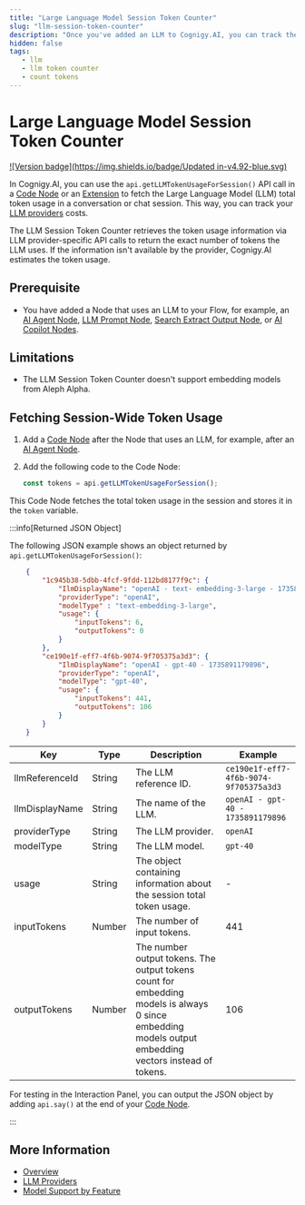 ```yaml
---
title: "Large Language Model Session Token Counter"
slug: "llm-session-token-counter"
description: "Once you've added an LLM to Cognigy.AI, you can track the LLM token usage with a Code Node."
hidden: false
tags:
   - llm
   - llm token counter
   - count tokens
---
```


# Large Language Model Session Token Counter

[![Version badge](https://img.shields.io/badge/Updated in-v4.92-blue.svg)](../../../release-notes/4.92.md)

In Cognigy.AI, you can use the `api.getLLMTokenUsageForSession()` API call in a [Code Node](../../build/node-reference/basic/code/overview.md) or an [Extension](../../build/extensions.md) to fetch the Large Language Model (LLM) total token usage in a conversation or chat session. This way, you can track your [LLM providers](providers/all-providers.md) costs.

The LLM Session Token Counter retrieves the token usage information via LLM provider-specific API calls to return the exact number of tokens the LLM uses. If the information isn't available by the provider, Cognigy.AI estimates the token usage.

## Prerequisite

- You have added a Node that uses an LLM to your Flow, for example, an [AI Agent Node](../../build/node-reference/ai/ai-agent.md), [LLM Prompt Node](../../build/node-reference/service/llm-prompt.md), [Search Extract Output Node](../../build/node-reference/other-nodes/knowledge-search.md), or [AI Copilot Nodes](../../build/node-reference/ai-copilot/overview.md).

## Limitations

- The LLM Session Token Counter doesn't support embedding models from Aleph Alpha.

## Fetching Session-Wide Token Usage

1. Add a [Code Node](../../build/node-reference/basic/code/overview.md) after the Node that uses an LLM, for example, after an [AI Agent Node](../../build/node-reference/ai/ai-agent.md).
2. Add the following code to the Code Node:

    ```javaScript
    const tokens = api.getLLMTokenUsageForSession();
    ```

This Code Node fetches the total token usage in the session and stores it in the `token` variable.

:::info[Returned JSON Object]

  The following JSON example shows an object returned by `api.getLLMTokenUsageForSession()`:
  ```json
      {
          "1c945b38-5dbb-4fcf-9fdd-112bd8177f9c": {
              "IlmDisplayName": "openAI - text- embedding-3-large - 1735891122507",
              "providerType": "openAI",
              "modelType" : "text-embedding-3-large",
              "usage": {
                  "inputTokens": 6,
                  "outputTokens": 0
              }
          },
          "ce190e1f-eff7-4f6b-9074-9f705375a3d3": {
              "IlmDisplayName": "openAI - gpt-40 - 1735891179896",
              "providerType": "openAI",
              "modelType": "gpt-40",
              "usage": {
                  "inputTokens": 441,
                  "outputTokens": 106
              }
          }
      }
  ```

  | Key            | Type   | Description                                                                                                                                           | Example                                |
  |----------------|--------|-------------------------------------------------------------------------------------------------------------------------------------------------------|----------------------------------------|
  | llmReferenceId | String | The LLM reference ID.                                                                                                                                 | `ce190e1f-eff7-4f6b-9074-9f705375a3d3` |
  | llmDisplayName | String | The name of the LLM.                                                                                                                                  | `openAI - gpt-40 - 1735891179896`      |
  |  providerType  | String | The LLM provider.                                                                                                                                     | `openAI`                               |
  | modelType      | String | The LLM model.                                                                                                                                        | `gpt-40`                               |
  |  usage         | String | The object containing information about the session total token usage.                                                                                | -                                      |
  | inputTokens    | Number | The number of input tokens.                                                                                                                           | 441                                    |
  | outputTokens   | Number | The number output tokens. The output tokens count for embedding models is always 0 since embedding models output embedding vectors instead of tokens. | 106                                    |

  For testing in the Interaction Panel, you can output the JSON object by adding `api.say()` at the end of your [Code Node](../../build/node-reference/basic/code/actions.md).

:::


## More Information

- [Overview](overview.md)
- [LLM Providers](providers/all-providers.md)
- [Model Support by Feature](model-support-by-feature.md)
